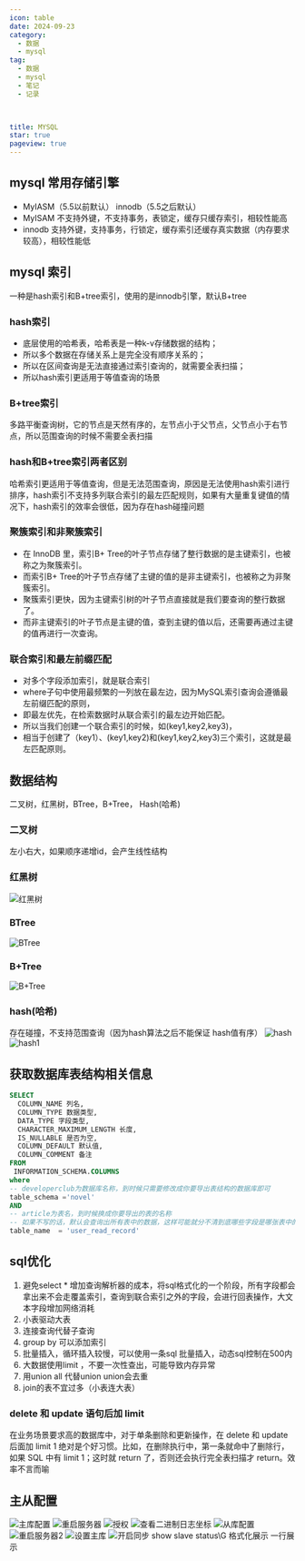 ```yaml
---
icon: table
date: 2024-09-23
category:
  - 数据
  - mysql
tag:
  - 数据
  - mysql
  - 笔记
  - 记录

  

title: MYSQL
star: true
pageview: true
---
```

## mysql 常用存储引擎
* MyIASM（5.5以前默认） innodb（5.5之后默认）
* MyISAM 不支持外键，不支持事务，表锁定，缓存只缓存索引，相较性能高
* innodb 支持外键，支持事务，行锁定，缓存索引还缓存真实数据（内存要求较高），相较性能低

## mysql 索引
一种是hash索引和B+tree索引，使用的是innodb引擎，默认B+tree

### hash索引
* 底层使用的哈希表，哈希表是一种k-v存储数据的结构；
* 所以多个数据在存储关系上是完全没有顺序关系的；
* 所以在区间查询是无法直接通过索引查询的，就需要全表扫描；
* 所以hash索引更适用于等值查询的场景

### B+tree索引
多路平衡查询树，它的节点是天然有序的，左节点小于父节点，父节点小于右节点，所以范围查询的时候不需要全表扫描

### hash和B+tree索引两者区别
哈希索引更适用于等值查询，但是无法范围查询，原因是无法使用hash索引进行排序，hash索引不支持多列联合索引的最左匹配规则，如果有大量重复键值的情况下，hash索引的效率会很低，因为存在hash碰撞问题

### 聚簇索引和非聚簇索引
* 在 InnoDB 里，索引B+ Tree的叶子节点存储了整行数据的是主键索引，也被称之为聚簇索引。
* 而索引B+ Tree的叶子节点存储了主键的值的是非主键索引，也被称之为非聚簇索引。
* 聚簇索引更快，因为主键索引树的叶子节点直接就是我们要查询的整行数据了。
* 而非主键索引的叶子节点是主键的值，查到主键的值以后，还需要再通过主键的值再进行一次查询。

### 联合索引和最左前缀匹配
* 对多个字段添加索引，就是联合索引
* where子句中使用最频繁的一列放在最左边，因为MySQL索引查询会遵循最左前缀匹配的原则，
* 即最左优先，在检索数据时从联合索引的最左边开始匹配。
* 所以当我们创建一个联合索引的时候，如(key1,key2,key3)，
* 相当于创建了（key1）、(key1,key2)和(key1,key2,key3)三个索引，这就是最左匹配原则。

## 数据结构
二叉树，红黑树，BTree，B+Tree， Hash(哈希)

### 二叉树
左小右大，如果顺序递增id，会产生线性结构

### 红黑树
![红黑树](./assets/mysql01.jpg)

### BTree
![BTree](./assets/mysql02.jpg)

### B+Tree
![B+Tree](./assets/mysql03.jpg)

### hash(哈希)
存在碰撞，不支持范围查询（因为hash算法之后不能保证 hash值有序）
![hash](./assets/mysql04.jpg)
![hash1](./assets/mysql05.jpg)

## 获取数据库表结构相关信息
``` sql
SELECT
  COLUMN_NAME 列名,
  COLUMN_TYPE 数据类型,
  DATA_TYPE 字段类型,
  CHARACTER_MAXIMUM_LENGTH 长度,
  IS_NULLABLE 是否为空,
  COLUMN_DEFAULT 默认值,
  COLUMN_COMMENT 备注 
FROM
 INFORMATION_SCHEMA.COLUMNS
where
-- developerclub为数据库名称，到时候只需要修改成你要导出表结构的数据库即可
table_schema ='novel'
AND
-- article为表名，到时候换成你要导出的表的名称
-- 如果不写的话，默认会查询出所有表中的数据，这样可能就分不清到底哪些字段是哪张表中的了，所以还是建议写上要导出的名名称
table_name  = 'user_read_record'
```

## sql优化
1. 避免select * 增加查询解析器的成本，将sql格式化的一个阶段，所有字段都会拿出来不会走覆盖索引，查询到联合索引之外的字段，会进行回表操作，大文本字段增加网络消耗
2. 小表驱动大表
3. 连接查询代替子查询 
4. group by 可以添加索引
5. 批量插入，循环插入较慢，可以使用一条sql 批量插入，动态sql控制在500内
6. 大数据使用limit ，不要一次性查出，可能导致内存异常
7. 用union all 代替union  union会去重
8. join的表不宜过多（小表连大表）
### delete 和 update 语句后加 limit
在业务场景要求高的数据库中，对于单条删除和更新操作，在 delete 和 update 后面加 limit 1 绝对是个好习惯。比如，在删除执行中，第一条就命中了删除行，如果 SQL 中有 limit 1；这时就 return 了，否则还会执行完全表扫描才 return。效率不言而喻

## 主从配置
![主库配置](./assets/mysql06.jpg)
![重启服务器](./assets/mysql07.jpg)
![授权](./assets/mysql08.jpg)
![查看二进制日志坐标](./assets/mysql09.jpg)
![从库配置](./assets/mysql10.jpg)
![重启服务器2](./assets/mysql11.jpg)
![设置主库](./assets/mysql12.jpg)
![开启同步](./assets/mysql13.jpg)
show slave status\G 格式化展示 一行展示 




